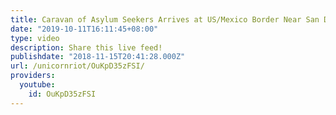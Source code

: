 ```yaml
---
title: Caravan of Asylum Seekers Arrives at US/Mexico Border Near San Diego
date: "2019-10-11T16:11:45+08:00"
type: video
description: Share this live feed!
publishdate: "2018-11-15T20:41:28.000Z"
url: /unicornriot/OuKpD35zFSI/
providers:
  youtube:
    id: OuKpD35zFSI
---
```

